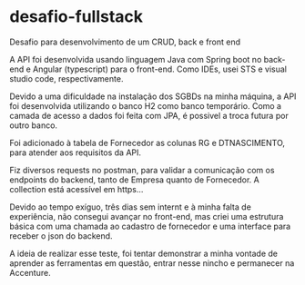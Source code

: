 # desafio-fullstack
Desafio para desenvolvimento de um CRUD, back e front end

A API foi desenvolvida usando linguagem Java com Spring boot no back-end e Angular (typescript) para o front-end. Como IDEs, usei STS e visual studio code, respectivamente.

Devido a uma dificuldade na instalação dos SGBDs na minha máquina, a API foi desenvolvida utilizando o banco H2 como banco temporário. Como a camada de acesso a dados foi feita com JPA, é possivel a troca futura por outro banco.

Foi adicionado à tabela de Fornecedor as colunas RG e DTNASCIMENTO, para atender aos requisitos da API.

Fiz diversos requests no postman, para validar a comunicação com os endpoints do backend, tanto de Empresa quanto de Fornecedor. A collection está acessível em https...

Devido ao tempo exíguo, três dias sem internt e à minha falta de experiência, não consegui avançar no front-end, mas criei uma estrutura básica com uma chamada ao cadastro de fornecedor e uma interface para receber o json do backend.

A ideia de realizar esse teste, foi tentar demonstrar a minha vontade de aprender as ferramentas em questão, entrar nesse nincho e permanecer na Accenture. 

